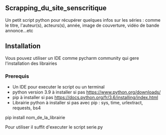 ## Scrapping_du_site_senscritique
Un petit script python pour récupérer  quelques infos sur les séries : comme le titre,  l'auteur(s), acteurs(s), année, image de couverture, vidéo de bande annonce...etc
## Installation
Vous pouvez utiliser un IDE comme pycharm community qui gere l'installation des librairies
### Prerequis
- Un IDE pour executer le script ou un terminal
- python version 3.9 à installer si pas https://www.python.org/downloads/
- pip à installer si pas https://docs.python.org/fr/3.6/installing/index.html
- Librairie python à installer si pas avec pip :  sys, time, urlextract, requests, bs4

pip install nom_de_la_librairie

Pour utiliser il suffit d'executer le script serie.py
